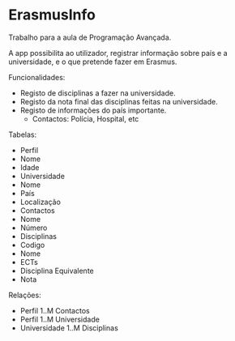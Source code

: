 # ErasmusInfo
Trabalho para a aula de Programação Avançada.

A app possibilita ao utilizador, registrar informação sobre país e a universidade, e o que pretende fazer em Erasmus.

Funcionalidades:
 
  - Registo de disciplinas a fazer na universidade.
  - Registo da nota final das disciplinas feitas na universidade.
  - Registo de informações do país importante. 
    - Contactos: Polícia, Hospital, etc
 
 Tabelas:
 
  - Perfil
   - Nome
   - Idade
  - Universidade
   - Nome
   - País
   - Localização
  - Contactos
   - Nome
   - Número
  - Disciplinas
   - Codigo
   - Nome
   - ECTs
   - Disciplina Equivalente
   - Nota
   
 Relações:
  
   - Perfil 1..M Contactos
   - Perfil 1..M Universidade
   - Universidade 1..M Disciplinas
  
  
  
